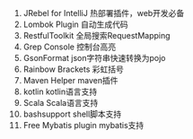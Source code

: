 1. JRebel for IntelliJ 热部署插件，web开发必备
2. Lombok Plugin 自动生成代码
3. RestfulToolkit 全局搜索RequestMapping
4. Grep Console 控制台高亮
5. GsonFormat json字符串快速转换为pojo
6. Rainbow Brackets 彩虹括号
7. Maven Helper maven插件
8. kotlin kotlin语言支持
9. Scala Scala语言支持
10. bashsupport shell脚本支持
11. Free Mybatis plugin mybatis支持